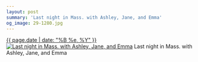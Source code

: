 ```yaml
---
layout: post
summary: 'Last night in Mass. with Ashley, Jane, and Emma'
og_image: 29-1280.jpg
---
```


<p>
  <time><a href="/29">{{ page.date | date: "%B %e, %Y" }}</a></time>
  <a href="/29"><img src="{{ site.assets_url }}/29-640.jpg" srcset="{{ site.assets_url }}/29-1280.jpg 1280w, {{ site.assets_url }}/29-960.jpg 960w, {{ site.assets_url }}/29-640.jpg 640w, {{ site.assets_url }}/29-320.jpg 320w" sizes="(min-width: 700px) 50vw, calc(100vw - 2rem)" alt="Last night in Mass. with Ashley, Jane, and Emma" /></a>
  <span>Last night in Mass. with Ashley, Jane, and Emma</span>
</p>

